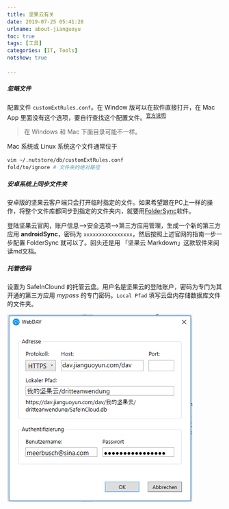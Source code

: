 ```yaml
---
title: 坚果云有关
date: 2019-07-25 05:41:28
urlname: about-jianguoyu
toc: true
tags: [工具]
categories: [IT, Tools]
notshow: true

---
```




##### 忽略文件

配置文件 `customExtRules.conf`。在 Window 版可以在软件直接打开，在 Mac App 里面没有这个选项，要自行查找这个配置文件。<sup>[官方说明](http://www.jianguoyun.com/s/content/2219.html)<sup>

> 在 Windows 和 Mac 下面目录可能不一样。

<!-- more -->

Mac 系统或 Linux 系统这个文件通常位于

```sh
vim ~/.nutstore/db/customExtRules.conf
fold/to/ignore # 文件夹的绝对路径
```



##### 安卓系统上同步文件夹

安卓版的坚果云客户端只会打开临时指定的文件。如果希望跟在PC上一样的操作，将整个文件库都同步到指定的文件夹内，就要用[FolderSync](http://help.jianguoyun.com/?p=2887)软件。

登陆坚果云官网，账户信息-->安全选项-->第三方应用管理，生成一个新的第三方应用 **androidSync**，密码为 `xxxxxxxxxxxxxxxx`，然后按照上述官网的指南一步一步配置 FolderSync 就可以了。回头还是用 「坚果云 Markdown」这款软件来阅读md文档。

##### 托管密码

设置为 SafeInClound 的托管云盘。用户名是坚果云的登陆账户，密码为专门为其开通的第三方应用 *mypass* 的专门密码。`Local Pfad` 填写云盘内存储数据库文件的文件夹。 

![](https://github.com/maiernte/img/raw/master/Tech/safeInCloudToJianguo.png)